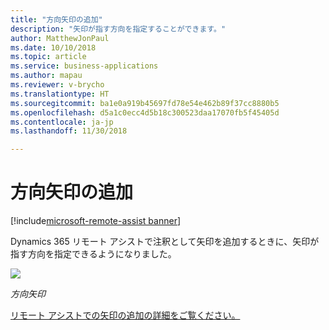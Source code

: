 ```yaml
---
title: "方向矢印の追加"
description: "矢印が指す方向を指定することができます。"
author: MatthewJonPaul
ms.date: 10/10/2018
ms.topic: article
ms.service: business-applications
ms.author: mapau
ms.reviewer: v-brycho
ms.translationtype: HT
ms.sourcegitcommit: ba1e0a919b45697fd78e54e462b89f37cc8880b5
ms.openlocfilehash: d5a1c0ecc4d5b18c300523daa17070fb5f45405d
ms.contentlocale: ja-jp
ms.lasthandoff: 11/30/2018

---
```


# <a name="add-directional-arrows"></a>方向矢印の追加

[!include[microsoft-remote-assist banner](../../includes/microsoft-remote-assist.md)]

Dynamics 365 リモート アシストで注釈として矢印を追加するときに、矢印が指す方向を指定できるようになりました。

![](media/d729ab4910f718be12a04ec1972c02f5.jpg)

*方向矢印*


[リモート アシストでの矢印の追加の詳細をご覧ください。](https://docs.microsoft.com/dynamics365/mixed-reality/remote-assist/user-guide)

